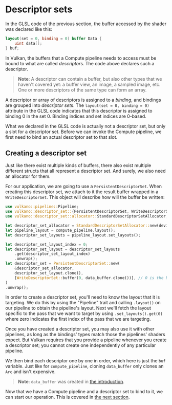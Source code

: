 # Descriptor sets

In the GLSL code of the previous section, the buffer accessed by the shader was declared like
this:

```glsl
layout(set = 0, binding = 0) buffer Data {
    uint data[];
} buf;
```

In Vulkan, the buffers that a Compute pipeline needs to access must be bound to what are called
*descriptor*s. The code above declares such a descriptor.

> **Note**: A descriptor can contain a buffer, but also other types that we haven't covered yet:
> a buffer view, an image, a sampled image, etc. One or more descriptors of the same type can form
> an array.

A descriptor or array of descriptors is assigned to a *binding*, and bindings are grouped into
*descriptor set*s. The `layout(set = 0, binding = 0)` attribute in the
GLSL code indicates that this descriptor is assigned to binding 0 in the set 0. Binding indices
and set indices are 0-based.

What we declared in the GLSL code is actually not a descriptor set, but only a slot for a
descriptor set. Before we can invoke the Compute pipeline, we first need to bind an actual
descriptor set to that slot.

<div style="text-align: center;"><object data="/guide-descriptor-sets-1.svg"></object></div>

## Creating a descriptor set

Just like there exist multiple kinds of buffers, there also exist multiple different structs that
all represent a descriptor set. And surely, we also need an allocator for them.

For our application, we are going to use a `PersistentDescriptorSet`. When creating this descriptor
set, we attach to it the result buffer wrapped in a `WriteDescriptorSet`. This object will describe
how will the buffer be written:

```rust
use vulkano::pipeline::Pipeline;
use vulkano::descriptor_set::{PersistentDescriptorSet, WriteDescriptorSet};
use vulkano::descriptor_set::allocator::StandardDescriptorSetAllocator;

let descriptor_set_allocator = StandardDescriptorSetAllocator::new(device.clone());
let pipeline_layout = compute_pipeline.layout();
let descriptor_set_layouts = pipeline_layout.set_layouts();

let descriptor_set_layout_index = 0;
let descriptor_set_layout = descriptor_set_layouts
    .get(descriptor_set_layout_index)
    .unwrap();
let descriptor_set = PersistentDescriptorSet::new(
    &descriptor_set_allocator,
    descriptor_set_layout.clone(),
    [WriteDescriptorSet::buffer(0, data_buffer.clone())], // 0 is the binding
)
.unwrap();
```

In order to create a descriptor set, you'll need to know the layout that it is targeting. We do this by using the "Pipeline" trait
and calling `.layout()` on our pipeline to obtain the pipeline's layout. Next we'll fetch the layout
specific to the pass that we want to target by using `.set_layouts().get(0)` where zero indicates the
first index of the pass that we are targeting.

Once you have created a descriptor set, you may also use it with other pipelines, as long as the
bindings' types match those the pipelines' shaders expect. But Vulkan requires that you provide a
pipeline whenever you create a descriptor set; you cannot create one independently of any
particular pipeline.

We then bind each descriptor one by one in order, which here is just the `buf` variable. Just like
for `compute_pipeline`, cloning `data_buffer` only clones an `Arc` and isn't expensive.

> **Note**: `data_buffer` was created in [the introduction](/guide/compute-intro).

Now that we have a Compute pipeline and a descriptor set to bind to it, we can start our operation.
This is covered in [the next section](/guide/dispatch).
